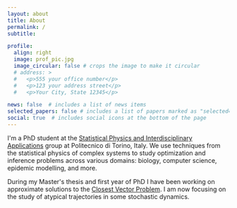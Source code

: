 ```yaml
---
layout: about
title: About
permalink: /
subtitle:

profile:
  align: right
  image: prof_pic.jpg
  image_circular: false # crops the image to make it circular
  # address: >
  #   <p>555 your office number</p>
  #   <p>123 your address street</p>
  #   <p>Your City, State 12345</p>

news: false  # includes a list of news items
selected_papers: false # includes a list of papers marked as "selected={true}"
social: true  # includes social icons at the bottom of the page
---
```



I'm a PhD student at the <a href="https://www.disat.polito.it/research/research_groups/cmpcs/statistical_physics_and_interdisciplinary_applications"> Statistical Physics and Interdisciplinary Applications</a> group at Politecnico di Torino, Italy.
We use techniques from the statistical physics of complex systems to study optimization and inference problems across various domains: biology, computer science, epidemic modelling, and more.

During my Master's thesis and first year of PhD I have been working on approximate solutions to the [Closest Vector Problem](https://en.wikipedia.org/wiki/Lattice_problem#Closest_vector_problem_(CVP)).
I am now focusing on the study of atypical trajectories in some stochastic dynamics.